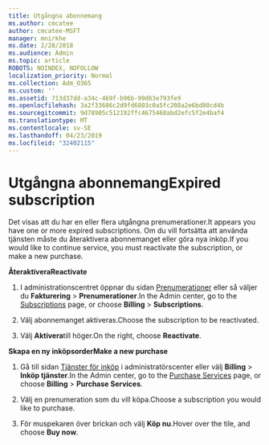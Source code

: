 ```yaml
---
title: Utgångna abonnemang
ms.author: cmcatee
author: cmcatee-MSFT
manager: mnirkhe
ms.date: 2/28/2018
ms.audience: Admin
ms.topic: article
ROBOTS: NOINDEX, NOFOLLOW
localization_priority: Normal
ms.collection: Adm_O365
ms.custom: ''
ms.assetid: 713d37dd-a34c-469f-b96b-99d63e793fe9
ms.openlocfilehash: 3a2f33686c2d9fd6803c0a5fc208a2e6bd80cd4b
ms.sourcegitcommit: 9d78905c512192ffc4675468abd2efc5f2e4baf4
ms.translationtype: MT
ms.contentlocale: sv-SE
ms.lasthandoff: 04/23/2019
ms.locfileid: "32402115"
---
```

# <a name="expired-subscription"></a><span data-ttu-id="b6134-102">Utgångna abonnemang</span><span class="sxs-lookup"><span data-stu-id="b6134-102">Expired subscription</span></span>

<span data-ttu-id="b6134-103">Det visas att du har en eller flera utgångna prenumerationer.</span><span class="sxs-lookup"><span data-stu-id="b6134-103">It appears you have one or more expired subscriptions.</span></span> <span data-ttu-id="b6134-104">Om du vill fortsätta att använda tjänsten måste du återaktivera abonnemanget eller göra nya inköp.</span><span class="sxs-lookup"><span data-stu-id="b6134-104">If you would like to continue service, you must reactivate the subscription, or make a new purchase.</span></span>
  
 <span data-ttu-id="b6134-105">**Återaktivera**</span><span class="sxs-lookup"><span data-stu-id="b6134-105">**Reactivate**</span></span>
  
1. <span data-ttu-id="b6134-106">I administrationscentret öppnar du sidan [Prenumerationer](https://go.microsoft.com/fwlink/p/?linkid=842054) eller så väljer du **Fakturering** \> **Prenumerationer**.</span><span class="sxs-lookup"><span data-stu-id="b6134-106">In the Admin center, go to the [Subscriptions](https://go.microsoft.com/fwlink/p/?linkid=842054) page, or choose **Billing** \> **Subscriptions**.</span></span>
    
2. <span data-ttu-id="b6134-107">Välj abonnemanget aktiveras.</span><span class="sxs-lookup"><span data-stu-id="b6134-107">Choose the subscription to be reactivated.</span></span>
    
3. <span data-ttu-id="b6134-108">Välj **Aktivera**till höger.</span><span class="sxs-lookup"><span data-stu-id="b6134-108">On the right, choose **Reactivate**.</span></span>
    
 <span data-ttu-id="b6134-109">**Skapa en ny inköpsorder**</span><span class="sxs-lookup"><span data-stu-id="b6134-109">**Make a new purchase**</span></span>
  
1. <span data-ttu-id="b6134-110">Gå till sidan [Tjänster för inköp](https://go.microsoft.com/fwlink/p/?linkid=868433) i administratörscenter eller välj **Billing** \> **Inköp tjänster**.</span><span class="sxs-lookup"><span data-stu-id="b6134-110">In the Admin center, go to the [Purchase Services](https://go.microsoft.com/fwlink/p/?linkid=868433) page, or choose **Billing** \> **Purchase Services**.</span></span>
    
2. <span data-ttu-id="b6134-111">Välj en prenumeration som du vill köpa.</span><span class="sxs-lookup"><span data-stu-id="b6134-111">Choose a subscription you would like to purchase.</span></span>
    
3. <span data-ttu-id="b6134-112">För muspekaren över brickan och välj **Köp nu**.</span><span class="sxs-lookup"><span data-stu-id="b6134-112">Hover over the tile, and choose **Buy now**.</span></span>
    


